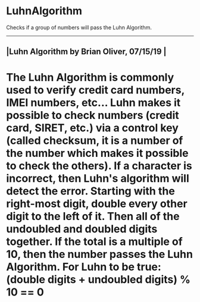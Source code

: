 # LuhnAlgorithm
Checks if a group of numbers will pass the Luhn Algorithm.

    

 ------------------------------------------
|Luhn Algorithm by Brian Oliver, 07/15/19  |
 ------------------------------------------
The Luhn Algorithm is commonly used to verify credit card numbers, IMEI numbers, etc...
Luhn makes it possible to check numbers (credit card, SIRET, etc.) via a control key (called checksum, it is a number
of the number which makes it possible to check the others). If a character is incorrect, then Luhn's algorithm will
detect the error.
Starting with the right-most digit, double every other digit to the left of it. Then all of the undoubled and doubled
digits together. If the total is a multiple of 10, then the number passes the Luhn Algorithm.
For Luhn to be true:
    (double digits + undoubled digits) % 10 == 0
========================================================================================================================

